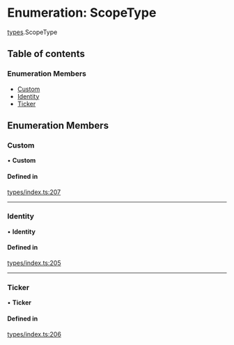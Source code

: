 # Enumeration: ScopeType

[types](../wiki/types).ScopeType

## Table of contents

### Enumeration Members

- [Custom](../wiki/types.ScopeType#custom)
- [Identity](../wiki/types.ScopeType#identity)
- [Ticker](../wiki/types.ScopeType#ticker)

## Enumeration Members

### Custom

• **Custom**

#### Defined in

[types/index.ts:207](https://github.com/PolymathNetwork/polymesh-sdk/blob/49113a20/src/types/index.ts#L207)

___

### Identity

• **Identity**

#### Defined in

[types/index.ts:205](https://github.com/PolymathNetwork/polymesh-sdk/blob/49113a20/src/types/index.ts#L205)

___

### Ticker

• **Ticker**

#### Defined in

[types/index.ts:206](https://github.com/PolymathNetwork/polymesh-sdk/blob/49113a20/src/types/index.ts#L206)
